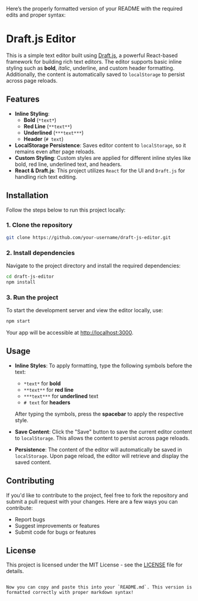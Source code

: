 Here’s the properly formatted version of your README with the required edits and proper syntax:


# Draft.js Editor

This is a simple text editor built using [Draft.js](https://draftjs.org/), a powerful React-based framework for building rich text editors. The editor supports basic inline styling such as **bold**, *italic*, underline, and custom header formatting. Additionally, the content is automatically saved to `localStorage` to persist across page reloads.

## Features
- **Inline Styling**: 
  - **Bold** (`*text*`)
  - **Red Line** (`**text**`)
  - **Underlined** (`***text***`)
  - **Header** (`# text`)
- **LocalStorage Persistence**: Saves editor content to `localStorage`, so it remains even after page reloads.
- **Custom Styling**: Custom styles are applied for different inline styles like bold, red line, underlined text, and headers.
- **React & Draft.js**: This project utilizes `React` for the UI and `Draft.js` for handling rich text editing.

## Installation

Follow the steps below to run this project locally:

### 1. Clone the repository

```bash
git clone https://github.com/your-username/draft-js-editor.git
```

### 2. Install dependencies

Navigate to the project directory and install the required dependencies:

```bash
cd draft-js-editor
npm install
```

### 3. Run the project

To start the development server and view the editor locally, use:

```bash
npm start
```

Your app will be accessible at [http://localhost:3000](http://localhost:3000).

## Usage

- **Inline Styles**: To apply formatting, type the following symbols before the text:
  - `*text*` for **bold**
  - `**text**` for **red line**
  - `***text***` for **underlined** text
  - `# text` for **headers**

  After typing the symbols, press the **spacebar** to apply the respective style.

- **Save Content**: Click the "Save" button to save the current editor content to `localStorage`. This allows the content to persist across page reloads.

- **Persistence**: The content of the editor will automatically be saved in `localStorage`. Upon page reload, the editor will retrieve and display the saved content.

## Contributing

If you'd like to contribute to the project, feel free to fork the repository and submit a pull request with your changes. Here are a few ways you can contribute:
- Report bugs
- Suggest improvements or features
- Submit code for bugs or features

## License

This project is licensed under the MIT License - see the [LICENSE](LICENSE) file for details.
```

Now you can copy and paste this into your `README.md`. This version is formatted correctly with proper markdown syntax!
